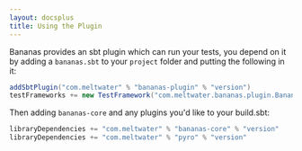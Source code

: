 ```yaml
---
layout: docsplus
title: Using the Plugin
---
```


Bananas provides an sbt plugin which can run your tests, you depend on it by adding a `bananas.sbt` to your `project` folder and putting the following in it:

```scala
addSbtPlugin("com.meltwater" % "bananas-plugin" % "version")
testFrameworks += new TestFramework("com.meltwater.bananas.plugin.Bananas")
```

Then adding `bananas-core` and any plugins you'd like to your build.sbt:

```scala
libraryDependencies += "com.meltwater" % "bananas-core" % "version"
libraryDependencies += "com.meltwater" % "pyro" % "version"
```

